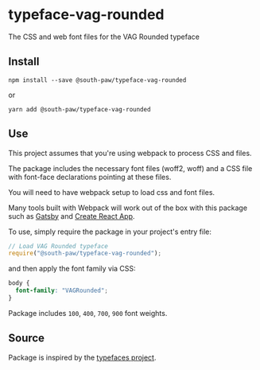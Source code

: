 # typeface-vag-rounded

The CSS and web font files for the VAG Rounded typeface

## Install

`npm install --save @south-paw/typeface-vag-rounded`

or

`yarn add @south-paw/typeface-vag-rounded`

## Use

This project assumes that you're using webpack to process CSS and files.

The package includes the necessary font files (woff2, woff) and a CSS file with font-face declarations pointing at these files.

You will need to have webpack setup to load css and font files.

Many tools built with Webpack will work out of the box with this package such as [Gatsby](https://github.com/gatsbyjs/gatsby) and [Create React App](https://github.com/facebook/create-react-app).

To use, simply require the package in your project's entry file:

```js
// Load VAG Rounded typeface
require("@south-paw/typeface-vag-rounded");
```

and then apply the font family via CSS:

```css
body {
  font-family: "VAGRounded";
}
```

Package includes `100`, `400`, `700`, `900` font weights.

## Source

Package is inspired by the [typefaces project](https://github.com/KyleAMathews/typefaces).
